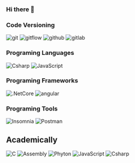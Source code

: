 ### Hi there 👋

<h3>Code Versioning</h3>
<p>
  <img alt="git" src="https://img.shields.io/badge/-Git-F05032?style=flat-square&logo=git&logoColor=white" />
  <img alt="gitflow" src="https://img.shields.io/badge/-Gitflow-F05032?style=flat-square&logo=git&logoColor=white" />
  <img alt="github" src="https://img.shields.io/badge/-Github-000000?style=flat-square&logo=github&logoColor=white" />
  <img alt="gitlab" src="https://img.shields.io/badge/-Gitlab-F8F8FF?style=flat-square&logo=gitlab&logoColor=white" />
</p>

<h3>Programing Languages</h3>
<p>
  <img alt="Csharp" src="https://img.shields.io/badge/-Csharp-8B008B?style=flat-square&logo=Csharp&logoColor=white" />
  <img alt="JavaScript" src="https://img.shields.io/badge/-JavaScript-FFFF00?style=flat-square&logo=JavaScript&logoColor=black" />
</p>

<h3>Programing Frameworks</h3>
<p>
  <img alt=".NetCore" src="https://img.shields.io/badge/-.NetCore-8B008B?style=flat-square&logo=.Net&logoColor=white" />
  <img alt="angular" src="https://img.shields.io/badge/-Angular-DD0031?style=flat-square&logo=angular&logoColor=white" />
</p>

<h3>Programing Tools</h3>
<p>
  <img alt="Insomnia" src="https://img.shields.io/badge/-Insomnia-5849BE?style=flat-square&logo=insomnia&logoColor=white" />
  <img alt="Postman" src="https://img.shields.io/badge/-Postman-FF4500?style=flat-square&logo=postman&logoColor=white" />
</p>

<h2>Academically</h2>
<p>
  <img alt="C" src="https://img.shields.io/badge/-Cprograminglanguage-000000?style=flat-square&logo=cprograminglanguage&logoColor=black" />
  <img alt="Assembly" src="https://img.shields.io/badge/-JavaScript-FFFF00?style=flat-square&logo=JavaScript&logoColor=black" />
  <img alt="Phyton" src="https://img.shields.io/badge/-JavaScript-FFFF00?style=flat-square&logo=JavaScript&logoColor=black" />
  <img alt="JavaScript" src="https://img.shields.io/badge/-JavaScript-FFFF00?style=flat-square&logo=JavaScript&logoColor=black" />
  <img alt="Csharp" src="https://img.shields.io/badge/-Csharp-8B008B?style=flat-square&logo=Csharp&logoColor=white" />
  
</p>

<!--
**LeonardoBSantos/LeonardoBSantos** is a ✨ _special_ ✨ repository because its `README.md` (this file) appears on your GitHub profile.

Here are some ideas to get you started:

- 🔭 I’m currently working on ...
- 🌱 I’m currently learning ...
- 👯 I’m looking to collaborate on ...
- 🤔 I’m looking for help with ...
- 💬 Ask me about ...
- 📫 How to reach me: ...
- 😄 Pronouns: ...
- ⚡ Fun fact: ...
-->
